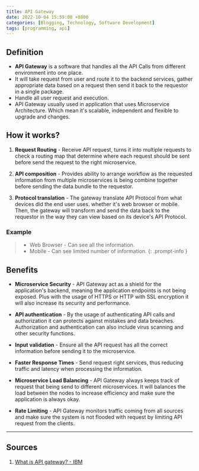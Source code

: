 ```yaml
---
title: API Gateway
date: 2022-10-04 15:59:00 +0800
categories: [Blogging, Technology, Software Development]
tags: [programming, api]
---
```


## Definition

- **API Gateway** is a software that handles all the API Calls from different environment into one place.
- It will take request from user and route it to the backend services, gather appropriate data based on a request then send it back to the requestor in a single package.
- Handle all user request and execution.
- API Gateway usually used in application that uses Microservice Architecture. Which mean it's scalable, independent and flexible to upgrade and changes.

## How it works?

1. **Request Routing** - Receive API request, turns it into multiple requests to check a routing map that determine where each request should be sent before send the request to the right microservice.

2. **API composition** - Provides ability to arrange workflow as the requested information from multiple microservices is being combine together before sending the data bundle to the requestor.

3. **Protocol translation** - The gateway translate API Protocol from what devices did the end user uses. whether it's web browser or mobile. Then, the gateway will transform and send the data back to the requestor in the way they can view based on its device's API Protocol.

### Example
>
> - Web Browser - Can see all the information.
> - Mobile - Can see limited number of information.
{: .prompt-info }

## Benefits

- **Microservice Security** - API Gateway act as a shield for the application's backend, meaning the application endpoints is not being exposed. Plus with the usage of HTTPS or HTTP with SSL encryption it will also increase its security and performance.

- **API authentication** - By the usage of authenticating API calls and authorization it can protects against mistakes and data breaches. Authorization and authentication can also include virus scanning and other security functions.
  
- **Input validation** - Ensure all the API request has all the correct  information before sending it to the microservice.
  
- **Faster Response Times** - Send request right services, thus reducing traffic and latency when processing the information.
  
- **Microservice Load Balancing** - API Gateway always keeps track of request that being send to different microservices. It will balances the load between the nodes to increase efficiency and make sure the application is always okay.

- **Rate Limiting** - API Gateway monitors traffic coming from all sources and make sure the system is not flooded with request by limiting API request from the clients.

---

## Sources

1. [What is API gateway? - IBM](https://www.ibm.com/cloud/blog/api-gateway)
